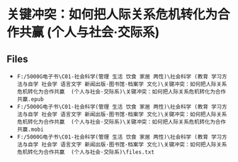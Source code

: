# 关键冲突：如何把人际关系危机转化为合作共赢  (个人与社会·交际系)

## Files

- `F:/5000G电子书\C01-社会科学(管理 生活 饮食 家居 两性)\社会科学 (教育 学习方法与自学 社会学 语言文字 新闻出版·图书馆·档案学 文化)\关键冲突：如何把人际关系危机转化为合作共赢  (个人与社会·交际系)\关键冲突：如何把人际关系危机转化为合作共赢.epub`
- `F:/5000G电子书\C01-社会科学(管理 生活 饮食 家居 两性)\社会科学 (教育 学习方法与自学 社会学 语言文字 新闻出版·图书馆·档案学 文化)\关键冲突：如何把人际关系危机转化为合作共赢  (个人与社会·交际系)\关键冲突：如何把人际关系危机转化为合作共赢.mobi`
- `F:/5000G电子书\C01-社会科学(管理 生活 饮食 家居 两性)\社会科学 (教育 学习方法与自学 社会学 语言文字 新闻出版·图书馆·档案学 文化)\关键冲突：如何把人际关系危机转化为合作共赢  (个人与社会·交际系)\files.txt`

